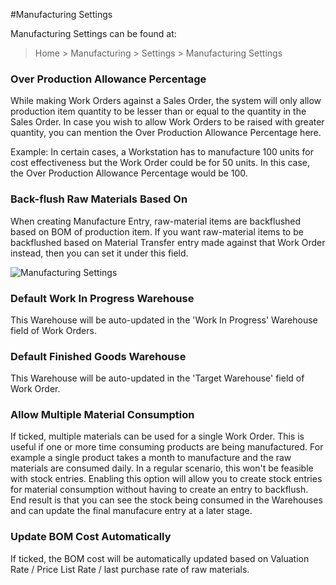 <!-- add-breadcrumbs -->
#Manufacturing Settings

Manufacturing Settings can be found at:

> Home > Manufacturing > Settings > Manufacturing Settings

<!-- <img class="screenshot" alt="Manufacturing Settings" src="{{docs_base_url}}/assets/img/manufacturing/manufacturing-settings-1.png">

## 1. Capacity and Planning
### Disable Capacity Planning and Time Tracking

As per Capacity Planning feature, when a [Work Order](/docs/user/manual/en/manufacturing/work-order) is created for an Item then a Time Log is created for each Operation. Based on actual Operation Time, Time Logs are updated. This also provides total Operations Cost against a specific Work Order.

If you don't track actual operations time, and want to disable the creation of Time Log based on Operations, tick the "Disable Capacity Planning and Time Tracking" checkbox in Manufacturing Settings.

### Allow Overtime

In the Workstation master, actual working hours are defined (say 10 pm to 6 pm). As per the Capacity Planning, Time Logs are created against Workstation, for tracking actual operations hour. It also considers working hours of a Workstation when scheduling a job (via Time Log). 

<img class="screenshot" alt="Manufacturing Settings" src="{{docs_base_url}}/assets/img/articles/manufacturing-settings-2.png">

As per the standard validation, if an operation cannot be completed within working hours of a Workstation, then the user is asked to divide the Operation into multiple smaller Operations. However, if the 'Allow Overtime' field is checked while creating Time Logs for an Operation, the working hours of Workstation will not be validated. In this case, Time Logs for the Operation will be created beyond working hours of the Workstation as well.

### Allow Production on Holidays

Holiday of a company can be recorded in the [Holiday List](/docs/user/manual/en/human-resources/) master. While scheduling production job on a workstation, the system doesn't consider a day listed in the Holiday list. If you want a production job to be scheduled on holidays as well, tick the 'Allow Production on Holidays' checkbox.

<img class="screenshot" alt="Manufacturing Settings" src="{{docs_base_url}}/assets/img/articles/manufacturing-settings-3.png">

### Capacity Planning For (Days)

Define no. of days for which the system will do production job allocation in advance.

### Time Between Operations (in mins)

The time gap between two production operations in minutes. The default is 10 minutes.
 -->

### Over Production Allowance Percentage

While making Work Orders against a Sales Order, the system will only allow production item quantity to be lesser than or equal to the quantity in the Sales Order. In case you wish to allow Work Orders to be raised with greater quantity, you can mention the Over Production Allowance Percentage here.

Example: In certain cases, a Workstation has to manufacture 100 units for cost effectiveness but the Work Order could be for 50 units. In this case, the Over Production Allowance Percentage would be 100.

### Back-flush Raw Materials Based On

When creating Manufacture Entry, raw-material items are backflushed based on BOM of production item. If you want raw-material items to be backflushed based on Material Transfer entry made against that Work Order instead, then you can set it under this field.

<img class="screenshot" alt="Manufacturing Settings" src="{{docs_base_url}}/assets/img/articles/manufacturing-settings-4.png">

### Default Work In Progress Warehouse

This Warehouse will be auto-updated in the 'Work In Progress' Warehouse field of Work Orders.

### Default Finished Goods Warehouse

This Warehouse will be auto-updated in the 'Target Warehouse' field of Work Order.

### Allow Multiple Material Consumption
If ticked, multiple materials can be used for a single Work Order. This is useful if one or more time consuming products are being manufactured. For example a single product takes a month to manufacture and the raw materials are consumed daily. In a regular scenario, this won't be feasible with stock entries. Enabling this option will allow you to create stock entries for material consumption without having to create an entry to backflush. End result is that you can see the stock being consumed in the Warehouses and can update the final manufacure entry at a later stage.

### Update BOM Cost Automatically
If ticked, the BOM cost will be automatically updated based on Valuation Rate / Price List Rate / last purchase rate of raw materials.

